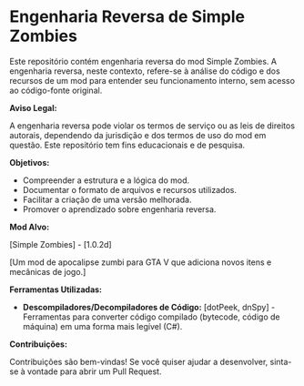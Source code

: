 # Engenharia Reversa de Simple Zombies

Este repositório contém engenharia reversa do mod Simple Zombies. A engenharia reversa, neste contexto, refere-se à análise do código e dos recursos de um mod para entender seu funcionamento interno, sem acesso ao código-fonte original.

**Aviso Legal:**

A engenharia reversa pode violar os termos de serviço ou as leis de direitos autorais, dependendo da jurisdição e dos termos de uso do mod em questão. Este repositório tem fins educacionais e de pesquisa.

**Objetivos:**

*   Compreender a estrutura e a lógica do mod.
*   Documentar o formato de arquivos e recursos utilizados.
*   Facilitar a criação de uma versão melhorada.
*   Promover o aprendizado sobre engenharia reversa.

**Mod Alvo:**

[Simple Zombies] - [1.0.2d]

[Um mod de apocalipse zumbi para GTA V que adiciona novos itens e mecânicas de jogo.]

**Ferramentas Utilizadas:**

*   **Descompiladores/Decompiladores de Código:** [dotPeek, dnSpy] - Ferramentas para converter código compilado (bytecode, código de máquina) em uma forma mais legível (C#).


**Contribuições:**

Contribuições são bem-vindas! Se você quiser ajudar a desenvolver, sinta-se à vontade para abrir um Pull Request.
